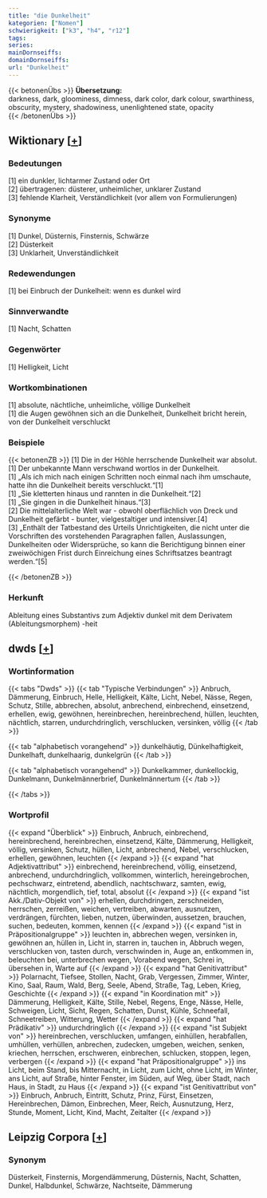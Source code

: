 ```yaml
---
title: "die Dunkelheit"
kategorien: ["Nomen"]
schwierigkeit: ["k3", "h4", "r12"]
tags:
series:
mainDornseiffs:
domainDornseiffs:
url: "Dunkelheit"
---
```


{{< betonenÜbs >}}
**Übersetzung:**  
darkness, dark, gloominess, dimness, dark color, dark colour, swarthiness, obscurity, mystery, shadowiness, unenlightened state, opacity  
{{< /betonenÜbs >}}

## Wiktionary [[+](https://de.wiktionary.org/wiki/Dunkelheit)]

### Bedeutungen
[1] ein dunkler, lichtarmer Zustand oder Ort  
[2] übertragenen: düsterer, unheimlicher, unklarer Zustand  
[3] fehlende Klarheit, Verständlichkeit (vor allem von Formulierungen)  

### Synonyme
[1] Dunkel, Düsternis, Finsternis, Schwärze  
[2] Düsterkeit  
[3] Unklarheit, Unverständlichkeit  

### Redewendungen
[1] bei Einbruch der Dunkelheit: wenn es dunkel wird  

### Sinnverwandte
[1] Nacht, Schatten  

### Gegenwörter
[1] Helligkeit, Licht  

### Wortkombinationen
[1] absolute, nächtliche, unheimliche, völlige Dunkelheit  
[1] die Augen gewöhnen sich an die Dunkelheit, Dunkelheit bricht herein, von der Dunkelheit verschluckt  

### Beispiele
{{< betonenZB >}}
[1] Die in der Höhle herrschende Dunkelheit war absolut.  
[1] Der unbekannte Mann verschwand wortlos in der Dunkelheit.  
[1] „Als ich mich nach einigen Schritten noch einmal nach ihm umschaute, hatte ihn die Dunkelheit bereits verschluckt.“[1]  
[1] „Sie kletterten hinaus und rannten in die Dunkelheit.“[2]  
[1] „Sie gingen in die Dunkelheit hinaus.“[3]  
[2] Die mittelalterliche Welt war - obwohl oberflächlich von Dreck und Dunkelheit gefärbt - bunter, vielgestaltiger und intensiver.[4]  
[3] „Enthält der Tatbestand des Urteils Unrichtigkeiten, die nicht unter die Vorschriften des vorstehenden Paragraphen fallen, Auslassungen, Dunkelheiten oder Widersprüche, so kann die Berichtigung binnen einer zweiwöchigen Frist durch Einreichung eines Schriftsatzes beantragt werden.“[5]  

{{< /betonenZB >}}
### Herkunft
Ableitung eines Substantivs zum Adjektiv dunkel mit dem Derivatem (Ableitungsmorphem) -heit  



## dwds [[+](https://www.dwds.de/wb/Dunkelheit)]

### Wortinformation
{{< tabs "Dwds" >}}
{{< tab "Typische Verbindungen" >}}
Anbruch, Dämmerung, Einbruch, Helle, Helligkeit, Kälte, Licht, Nebel, Nässe, Regen, Schutz, Stille, abbrechen, absolut, anbrechend, einbrechend, einsetzend, erhellen, ewig, gewöhnen, hereinbrechen, hereinbrechend, hüllen, leuchten, nächtlich, starren, undurchdringlich, verschlucken, versinken, völlig
{{< /tab >}}

{{< tab "alphabetisch vorangehend" >}}
dunkelhäutig, Dünkelhaftigkeit, Dunkelhaft, dunkelhaarig, dunkelgrün
{{< /tab >}}

{{< tab "alphabetisch vorangehend" >}}
Dunkelkammer, dunkellockig, Dunkelmann, Dunkelmännerbrief, Dunkelmännertum
{{< /tab >}}

{{< /tabs >}}

### Wortprofil
{{< expand "Überblick" >}} Einbruch, Anbruch, einbrechend, hereinbrechend, hereinbrechen, einsetzend, Kälte, Dämmerung, Helligkeit, völlig, versinken, Schutz, hüllen, Licht, anbrechend, Nebel, verschlucken, erhellen, gewöhnen, leuchten {{< /expand >}}
{{< expand "hat Adjektivattribut" >}} einbrechend, hereinbrechend, völlig, einsetzend, anbrechend, undurchdringlich, vollkommen, winterlich, hereingebrochen, pechschwarz, eintretend, abendlich, nachtschwarz, samten, ewig, nächtlich, morgendlich, tief, total, absolut {{< /expand >}}
{{< expand "ist Akk./Dativ-Objekt von" >}} erhellen, durchdringen, zerschneiden, herrschen, zerreißen, weichen, vertreiben, abwarten, ausnutzen, verdrängen, fürchten, lieben, nutzen, überwinden, aussetzen, brauchen, suchen, bedeuten, kommen, kennen {{< /expand >}}
{{< expand "ist in Präpositionalgruppe" >}} leuchten in, abbrechen wegen, versinken in, gewöhnen an, hüllen in, Licht in, starren in, tauchen in, Abbruch wegen, verschlucken von, tasten durch, verschwinden in, Auge an, entkommen in, beleuchten bei, unterbrechen wegen, Vorabend wegen, Schrei in, übersehen in, Warte auf {{< /expand >}}
{{< expand "hat Genitivattribut" >}} Polarnacht, Tiefsee, Stollen, Nacht, Grab, Vergessen, Zimmer, Winter, Kino, Saal, Raum, Wald, Berg, Seele, Abend, Straße, Tag, Leben, Krieg, Geschichte {{< /expand >}}
{{< expand "in Koordination mit" >}} Dämmerung, Helligkeit, Kälte, Stille, Nebel, Regens, Enge, Nässe, Helle, Schweigen, Licht, Sicht, Regen, Schatten, Dunst, Kühle, Schneefall, Schneetreiben, Witterung, Wetter {{< /expand >}}
{{< expand "hat Prädikativ" >}} undurchdringlich {{< /expand >}}
{{< expand "ist Subjekt von" >}} hereinbrechen, verschlucken, umfangen, einhüllen, herabfallen, umhüllen, verhüllen, anbrechen, zudecken, umgeben, weichen, senken, kriechen, herrschen, erschweren, einbrechen, schlucken, stoppen, legen, verbergen {{< /expand >}}
{{< expand "hat Präpositionalgruppe" >}} ins Licht, beim Stand, bis Mitternacht, in Licht, zum Licht, ohne Licht, im Winter, ans Licht, auf Straße, hinter Fenster, im Süden, auf Weg, über Stadt, nach Haus, in Stadt, zu Haus {{< /expand >}}
{{< expand "ist Genitivattribut von" >}} Einbruch, Anbruch, Eintritt, Schutz, Prinz, Fürst, Einsetzen, Hereinbrechen, Dämon, Einbrechen, Meer, Reich, Ausnutzung, Herz, Stunde, Moment, Licht, Kind, Macht, Zeitalter {{< /expand >}}

## Leipzig Corpora [[+](https://corpora.uni-leipzig.de/en/res?word=Dunkelheit&corpusId=deu_newscrawl-public_2018)]


### Synonym
Düsterkeit, Finsternis, Morgendämmerung, Düsternis, Nacht, Schatten, Dunkel, Halbdunkel, Schwärze, Nachtseite, Dämmerung

